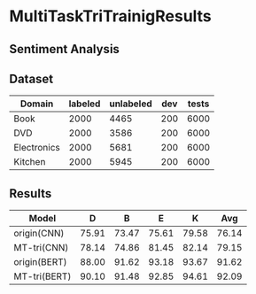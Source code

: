 # MultiTaskTriTrainigResults

## Sentiment Analysis

## Dataset

| Domain | labeled | unlabeled | dev | tests|
| ---    | ---     | ---       | --- | ---  | 
| Book   | 2000    | 4465      | 200 | 6000 |
| DVD    | 2000    | 3586      | 200 | 6000 |
| Electronics| 2000| 5681      | 200 | 6000 |
| Kitchen| 2000    | 5945      | 200 | 6000 |

## Results


|Model        | D   | B   | E   | K   | Avg  |
|-            | -   | -   | -   | -   | -    |
|origin(CNN)  |75.91|73.47|75.61|79.58|76.14 |
|MT-tri(CNN)  |78.14|74.86|81.45|82.14|79.15 |
|origin(BERT) |88.00|91.62|93.18|93.67|91.62 |
|MT-tri(BERT) |90.10|91.48|92.85|94.61|92.09 |

